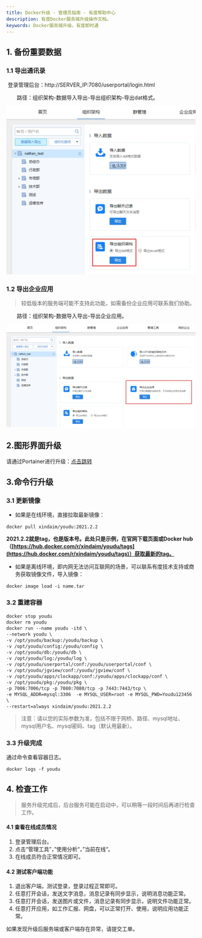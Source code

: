 ```yaml
---
title: Docker升级 - 管理员指南 - 有度帮助中心
description: 有度Docker服务端升级操作文档。
keywords: Docker服务端升级，有度即时通
---
```


## 1. 备份重要数据

### 1.1 导出通讯录

​	登录管理后台：http://SERVER_IP:7080/userportal/login.html

　　路径：组织架构-数据导入导出-导出组织架构-导出dat格式。

![img](res/a01_00027/wps19.jpg)

### 1.2 导出企业应用

> 较低版本的服务端可能不支持此功能，如需备份企业应用可联系我们协助。

　　路径：组织架构-数据导入导出-导出企业应用。

![img](res/a01_00027/wps20.jpg)

## 2.图形界面升级

请通过Portainer进行升级：[点击跳转](a01_00024.md#10)

## 3.命令行升级

### 3.1 更新镜像

- 如果是在线环境，直接拉取最新镜像：

```
docker pull xindaim/youdu:2021.2.2
```

**2021.2.2就是tag，也是版本号。此处只是示例，在官网下载页面或Docker hub（[https://hub.docker.com/r/xindaim/youdu/tags](https://hub.docker.com/r/xindaim/youdu/tags)）获取最新的tag。**

- 如果是离线环境，即内网无法访问互联网的场景，可以联系有度技术支持或商务获取镜像文件，导入镜像：

```
docker image load -i name.tar
```

### 3.2 重建容器

```
docker stop youdu
docker rm youdu
docker run --name youdu -itd \
--network youdu \
-v /opt/youdu/backup:/youdu/backup \
-v /opt/youdu/config:/youdu/config \
-v /opt/youdu/db:/youdu/db \
-v /opt/youdu/log:/youdu/log \
-v /opt/youdu/userportal/conf:/youdu/userportal/conf \
-v /opt/youdu/jgview/conf:/youdu/jgview/conf \
-v /opt/youdu/apps/clockapp/conf:/youdu/apps/clockapp/conf \
-v /opt/youdu/pkg:/youdu/pkg \
-p 7006:7006/tcp -p 7080:7080/tcp -p 7443:7443/tcp \
-e MYSQL_ADDR=mysql:3306  -e MYSQL_USER=root -e MYSQL_PWD=Youdu123456 \
--restart=always xindaim/youdu:2021.2.2
```

> 注意：请以您的实际参数为准，包括不限于网桥、路径、mysql地址、mysql用户名、mysql密码、tag（默认用最新）。

### 3.3 升级完成

通过命令查看容器日志。

```
docker logs -f youdu
```

## 4. 检查工作

> 服务升级完成后，后台服务可能在启动中，可以稍等一段时间后再进行检查工作。

#### 4.1 查看在线成员情况

1. 登录管理后台。
2. 点击“管理工具”，”使用分析“，”当前在线“。
3. 在线成员符合正常情况即可。

#### 4.2 测试客户端功能

1. 退出客户端，测试登录，登录过程正常即可。
2. 任意打开会话，发送文字消息，消息记录有同步显示，说明消息功能正常。
3. 任意打开会话，发送图片或文件，消息记录有同步显示，说明文件功能正常。
4. 任意打开应用，如工作汇报、网盘，可以正常打开、使用，说明应用功能正常。

如果发现升级后服务端或客户端存在异常，请提交工单。